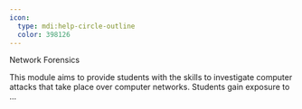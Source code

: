 ```yaml
---
icon:
  type: mdi:help-circle-outline
  color: 398126
---
```

Network Forensics

This module aims to provide students with the skills to investigate computer attacks that take place over computer networks. Students gain exposure to ... 
